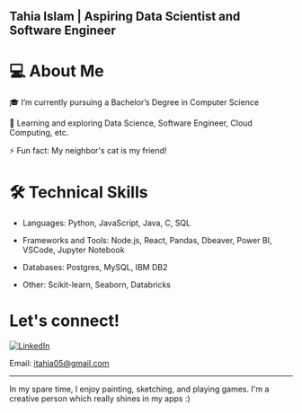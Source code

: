 ## Tahia Islam | Aspiring Data Scientist and Software Engineer
# 💻 About Me
🎓 I’m currently pursuing a Bachelor’s Degree in Computer Science

🌱 Learning and exploring Data Science, Software Engineer, Cloud Computing, etc.

⚡ Fun fact: My neighbor's cat is my friend!

# 🛠 Technical Skills
- Languages: Python, JavaScript, Java, C, SQL

- Frameworks and Tools: Node.js, React, Pandas, Dbeaver, Power BI, VSCode, Jupyter Notebook

- Databases: Postgres, MySQL, IBM DB2

- Other: Scikit-learn, Seaborn, Databricks

# Let's connect!
[![LinkedIn](https://img.shields.io/badge/LinkedIn-Profile-blue?logo=linkedin)](https://www.linkedin.com/in/tahia-csc/)

Email: itahia05@gmail.com

___________________________________________________
In my spare time, I enjoy painting, sketching, and playing games. I'm a creative person which really shines in my apps :)
<!---
NotCheery/NotCheery is a ✨ special ✨ repository because its `README.md` (this file) appears on your GitHub profile.
You can click the Preview link to take a look at your changes.
--->
